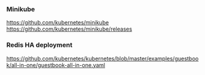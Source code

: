 ### Minikube

https://github.com/kubernetes/minikube
https://github.com/kubernetes/minikube/releases

### Redis HA deployment
https://github.com/kubernetes/kubernetes/blob/master/examples/guestbook/all-in-one/guestbook-all-in-one.yaml
